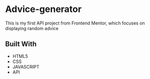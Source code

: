 # Advice-generator


This is my first API project from Frontend Mentor, which focuses on displaying random advice

## Built With

- HTML5
- CSS
- JAVASCRIPT
- API
